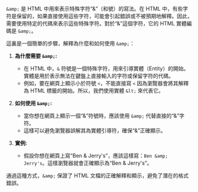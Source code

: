 `&amp;` 是 HTML 中用來表示特殊字符“&”（和號）的寫法。在 HTML 中，有些字符是保留的，如果直接使用這些字符，可能會引起錯誤或不被預期地解釋。因此，需要使用特定的代碼來表示這些特殊字符。對於“&”這個字符，它的 HTML 實體編碼是 `&amp;`。

這裏是一個簡單的步驟，解釋為什麼和如何使用 `&amp;`：

1. **為什麼需要 `&amp;`:**
    - 在 HTML 中，`&` 符號是一個特殊字符，用來引導實體（Entity）的開始。實體是用於表示無法在鍵盤上直接輸入的字符或保留字符的代碼。
    - 例如，要在網頁上顯示小於符號 `<`，不能直接寫 `<` 因為瀏覽器會將其解釋為 HTML 標籤的開始。所以，我們使用實體 `&lt;` 來代表它。

2. **如何使用 `&amp;`:**
    - 當你想在網頁上顯示一個“&”符號時，應該使用 `&amp;` 代替直接的“&”字符。
    - 這樣可以避免瀏覽器誤解其為實體引導符，確保“&”正確顯示。

3. **實例:**
    - 假設你想在網頁上寫“Ben & Jerry's”，應該這樣寫：`Ben &amp; Jerry's`。這樣瀏覽器就會正確顯示為“Ben & Jerry's”。

通過這種方式，`&amp;` 保證了 HTML 文檔的正確解釋和顯示，避免了潛在的格式錯誤。